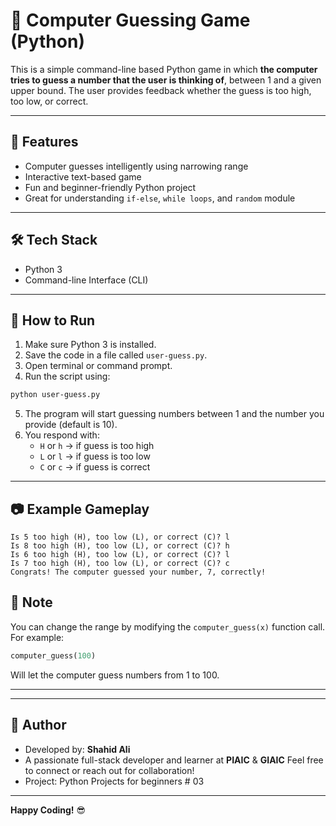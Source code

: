 
# 🤖 Computer Guessing Game (Python)

This is a simple command-line based Python game in which **the computer tries to guess a number that the user is thinking of**, between 1 and a given upper bound. The user provides feedback whether the guess is too high, too low, or correct.

---

## 🎯 Features

- Computer guesses intelligently using narrowing range
- Interactive text-based game
- Fun and beginner-friendly Python project
- Great for understanding `if-else`, `while loops`, and `random` module

---

## 🛠 Tech Stack

- Python 3
- Command-line Interface (CLI)

---

## 🚀 How to Run

1. Make sure Python 3 is installed.
2. Save the code in a file called `user-guess.py`.
3. Open terminal or command prompt.
4. Run the script using:

```bash
python user-guess.py
```

5. The program will start guessing numbers between 1 and the number you provide (default is 10).
6. You respond with:
   - `H` or `h` → if guess is too high
   - `L` or `l` → if guess is too low
   - `C` or `c` → if guess is correct

---

## 📷 Example Gameplay

```
Is 5 too high (H), too low (L), or correct (C)? l
Is 8 too high (H), too low (L), or correct (C)? h
Is 6 too high (H), too low (L), or correct (C)? l
Is 7 too high (H), too low (L), or correct (C)? c
Congrats! The computer guessed your number, 7, correctly!
```


## 📌 Note

You can change the range by modifying the `computer_guess(x)` function call. For example:

```python
computer_guess(100)
```

Will let the computer guess numbers from 1 to 100.

---

---

## 👤 Author

- Developed by: **Shahid Ali**
- A passionate full-stack developer and learner at **PIAIC** & **GIAIC**
  Feel free to connect or reach out for collaboration!
- Project: Python Projects for beginners # 03

---


**Happy Coding!** 😎
